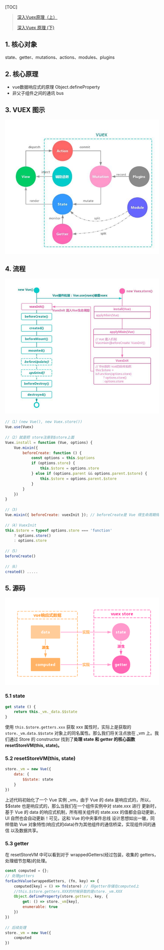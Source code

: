 [TOC]
> [深入Vuex原理（上）](https://www.sohu.com/a/290830922_505779)
>
> [深入Vuex 原理   (下) ](<http://www.sohu.com/a/290896541_505779>)

## 1. 核心对象 ##

state、getter、mutations、actions、modules、plugins

## 2. 核心原理 ##

* vue数据响应式的原理 Object.defineProperty
* 非父子组件之间的通讯 bus

## 3. VUEX 图示

![](../../img/vuex.jpeg)

## 4. 流程 ##

![](../../img/vuex1.jpeg)

```js
//（1）(new Vue(), new Vuex.store()) 
Vue.use(Vuex)

//（2）就是把 store注册到$store上面
Vuex.install = function (Vue, options) {
    Vue.mixin({
        beforeCreate: function () {
            const options = this.$options
            if (options.store) {
                this.$store = options.store
            } else if (options.parent && options.parent.$store) {
                this.$store = options.parent.$store
            }
        }
    })
}

//（3)
Vue.mixin({ beforeCreate: vuexInit }); // beforeCreate是 Vue 得生命周期得钩子

//（4）VuexInit
this.$store = typeof options.store === 'function'
    ? options.store()
	: options.store

//（5）
beforeCreate()

//（6）
created() .....
```

## 5. 源码 ##

![](../../img/vue原理.png)

### 5.1 state ###

```js
get state () {
	return this._vm._data.$$state
}
```

使用 `this.$store.getters.xxx` 获取 xxx 属性时，实际上是获取的 `store._vm.data.$$state` 对象上的同名属性。那么我们将关注点放在 _vm 上。我们通过 Store 的 constructor 找到了**处理 state 和 getter 的核心函数 resetStoreVM(this, state)。**

### 5.2 resetStoreVM(this, state) ###

```js
store._vm = new Vue({
    data: {
    	$$state: state
    }
})
```

上述代码初始化了一个 Vue 实例 _vm，由于 Vue 的 data 是响应式的，所以，$$state 也是响应式的，那么当我们在一个组件实例中对 state.xxx 进行 更新时，基于 Vue 的 data 的响应式机制，所有相关组件的 state.xxx 的值都会自动更新，UI 自然也会自动更新！可见，这和 Vue 的中央事件总线 设计思想如出一辙，同样借助 Vue 对象特性(响应式的data)作为其他组件的通信桥梁，实现组件间的通信 以及数据共享。

### 5.3 getter ###

在 resetStoreVM 中可以看到对于 wrappedGetters(经过包装，收集的 getters，处理细节忽略)的处理。

```js
const computed = {};
// 处理getters
forEachValue(wrappedGetters, (fn, key) => {
    computed[key] = () => fn(store) // 将getter存储在computed上
    //this.$store.getters.XXX的时候获取的是store._vm.XXX
    Object.defineProperty(store.getters, key, {
        get: () => store._vm[key],
        enumerable: true
    })
})

// 后续处理
store._vm = new Vue({
	computed
})
```


